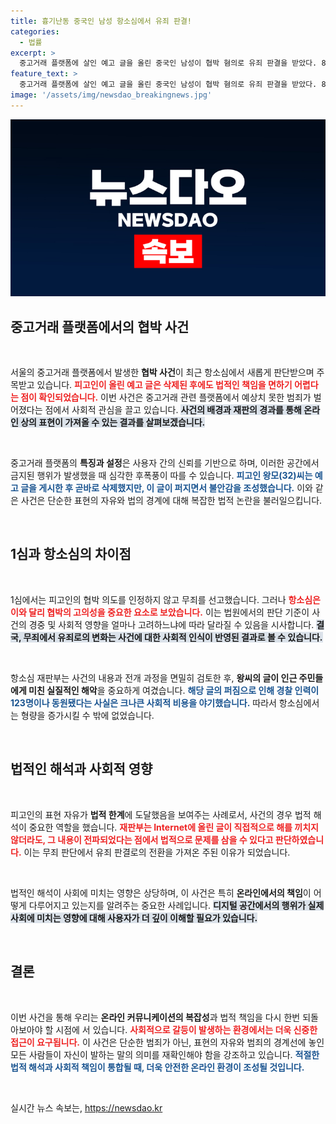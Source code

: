 ```yaml
---
title: 흉기난동 중국인 남성 항소심에서 유죄 판결!
categories:
  - 법률
excerpt: >
  중고거래 플랫폼에 살인 예고 글을 올린 중국인 남성이 협박 혐의로 유죄 판결을 받았다. 8초 만에 글을 삭제했으나, 공포감과 불안감을 초래한 점이 중시됐다. 항소심에서는 징역 1년 2개월을 선고받았다.
feature_text: >
  중고거래 플랫폼에 살인 예고 글을 올린 중국인 남성이 협박 혐의로 유죄 판결을 받았다. 8초 만에 글을 삭제했으나, 공포감과 불안감을 초래한 점이 중시됐다. 항소심에서는 징역 1년 2개월을 선고받았다.
image: '/assets/img/newsdao_breakingnews.jpg'
---
```


<p><img src="/assets/img/newsdao_breakingnews.jpg" alt="koreaapp 속보" /></p>

<h2 data-ke-size="size26">중고거래 플랫폼에서의 협박 사건</h2>

<p data-ke-size="size16">&nbsp;</p>

<p>서울의 중고거래 플랫폼에서 발생한 <b>협박 사건</b>이 최근 항소심에서 새롭게 판단받으며 주목받고 있습니다. <b><span style="color: #ee2323;">피고인이 올린 예고 글은 삭제된 후에도 법적인 책임을 면하기 어렵다는 점이 확인되었습니다.</span></b> 이번 사건은 중고거래 관련 플랫폼에서 예상치 못한 범죄가 벌어졌다는 점에서 사회적 관심을 끌고 있습니다. <b><span style="background-color: #21538527;">사건의 배경과 재판의 경과를 통해 온라인 상의 표현이 가져올 수 있는 결과를 살펴보겠습니다.</span></b></p>

<p data-ke-size="size16">&nbsp;</p>

<p>중고거래 플랫폼의 <b>특징과 설정</b>은 사용자 간의 신뢰를 기반으로 하며, 이러한 공간에서 금지된 행위가 발생했을 때 심각한 후폭풍이 따를 수 있습니다. <b><span style="color: #1a5490;">피고인 왕모(32)씨는 예고 글을 게시한 후 곧바로 삭제했지만, 이 글이 퍼지면서 불안감을 조성했습니다.</span></b> 이와 같은 사건은 단순한 표현의 자유와 법의 경계에 대해 복잡한 법적 논란을 불러일으킵니다. </p>

<p data-ke-size="size16">&nbsp;</p>

<h2 data-ke-size="size26">1심과 항소심의 차이점</h2>

<p data-ke-size="size16">&nbsp;</p>

<p>1심에서는 피고인의 협박 의도를 인정하지 않고 무죄를 선고했습니다. 그러나 <b><span style="color: #ee2323;">항소심은 이와 달리 협박의 고의성을 중요한 요소로 보았습니다.</span></b> 이는 법원에서의 판단 기준이 사건의 경중 및 사회적 영향을 얼마나 고려하느냐에 따라 달라질 수 있음을 시사합니다. <b><span style="background-color: #21538527;">결국, 무죄에서 유죄로의 변화는 사건에 대한 사회적 인식이 반영된 결과로 볼 수 있습니다.</span></b> </p>

<p data-ke-size="size16">&nbsp;</p>

<p>항소심 재판부는 사건의 내용과 전개 과정을 면밀히 검토한 후, <b>왕씨의 글이 인근 주민들에게 미친 실질적인 해악</b>을 중요하게 여겼습니다. <b><span style="color: #1a5490;">해당 글의 퍼짐으로 인해 경찰 인력이 123명이나 동원됐다는 사실은 크나큰 사회적 비용을 야기했습니다.</span></b> 따라서 항소심에서는 형량을 증가시킬 수 밖에 없었습니다.</p>

<p data-ke-size="size16">&nbsp;</p>

<h2 data-ke-size="size26">법적인 해석과 사회적 영향</h2>

<p data-ke-size="size16">&nbsp;</p>

<p>피고인의 표현 자유가 <b>법적 한계</b>에 도달했음을 보여주는 사례로서, 사건의 경우 법적 해석이 중요한 역할을 했습니다. <b><span style="color: #ee2323;">재판부는 Internet에 올린 글이 직접적으로 해를 끼치지 않더라도, 그 내용이 전파되었다는 점에서 법적으로 문제를 삼을 수 있다고 판단하였습니다.</span></b> 이는 무죄 판단에서 유죄 판결로의 전환을 가져온 주된 이유가 되었습니다.</p>

<p data-ke-size="size16">&nbsp;</p>

<p>법적인 해석이 사회에 미치는 영향은 상당하며, 이 사건은 특히 <strong>온라인에서의 책임</strong>이 어떻게 다루어지고 있는지를 알려주는 중요한 사례입니다. <b><span style="background-color: #21538527;">디지털 공간에서의 행위가 실제 사회에 미치는 영향에 대해 사용자가 더 깊이 이해할 필요가 있습니다.</span></b> </p>

<p data-ke-size="size16">&nbsp;</p>

<h2 data-ke-size="size26">결론</h2>

<p data-ke-size="size16">&nbsp;</p>

<p>이번 사건을 통해 우리는 <b>온라인 커뮤니케이션의 복잡성</b>과 법적 책임을 다시 한번 되돌아보아야 할 시점에 서 있습니다. <b><span style="color: #ee2323;">사회적으로 갈등이 발생하는 환경에서는 더욱 신중한 접근이 요구됩니다.</span></b> 이 사건은 단순한 범죄가 아닌, 표현의 자유와 범죄의 경계선에 놓인 모든 사람들이 자신이 발하는 말의 의미를 재확인해야 함을 강조하고 있습니다. <b><span style="color: #1a5490;">적절한 법적 해석과 사회적 책임이 통합될 때, 더욱 안전한 온라인 환경이 조성될 것입니다.</span></b></p>

<p data-ke-size="size16">&nbsp;</p>
실시간 뉴스 속보는, <a href="https://newsdao.kr" rel="dofollow">https://newsdao.kr</a>


